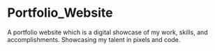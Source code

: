 # Portfolio_Website
A portfolio website  which is a digital showcase of my work, skills, and accomplishments. Showcasing my talent in pixels and code. 
